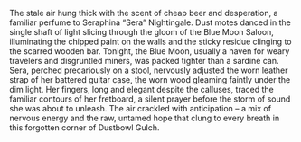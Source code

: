 The stale air hung thick with the scent of cheap beer and desperation, a familiar perfume to Seraphina “Sera” Nightingale.  Dust motes danced in the single shaft of light slicing through the gloom of the Blue Moon Saloon, illuminating the chipped paint on the walls and the sticky residue clinging to the scarred wooden bar.  Tonight, the Blue Moon, usually a haven for weary travelers and disgruntled miners, was packed tighter than a sardine can.  Sera, perched precariously on a stool, nervously adjusted the worn leather strap of her battered guitar case, the worn wood gleaming faintly under the dim light. Her fingers, long and elegant despite the calluses, traced the familiar contours of her fretboard, a silent prayer before the storm of sound she was about to unleash.  The air crackled with anticipation – a mix of nervous energy and the raw, untamed hope that clung to every breath in this forgotten corner of Dustbowl Gulch.
